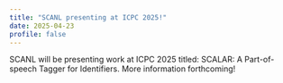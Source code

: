 ```yaml
---
title: "SCANL presenting at ICPC 2025!"
date: 2025-04-23
profile: false
---
```


SCANL will be presenting work at ICPC 2025 titled: SCALAR: A Part-of-speech Tagger for Identifiers. More information forthcoming!